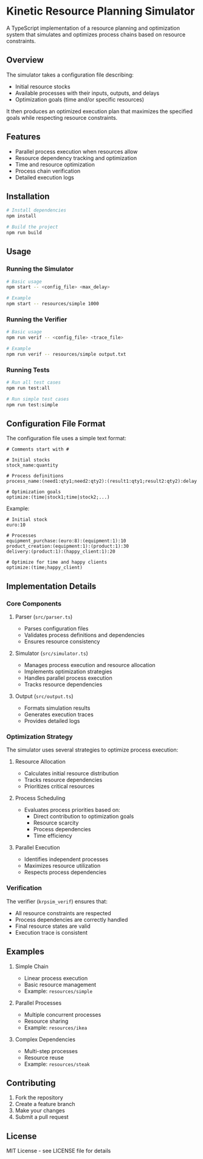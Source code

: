 # Kinetic Resource Planning Simulator

A TypeScript implementation of a resource planning and optimization system that simulates and optimizes process chains based on resource constraints.

## Overview

The simulator takes a configuration file describing:

- Initial resource stocks
- Available processes with their inputs, outputs, and delays
- Optimization goals (time and/or specific resources)

It then produces an optimized execution plan that maximizes the specified goals while respecting resource constraints.

## Features

- Parallel process execution when resources allow
- Resource dependency tracking and optimization
- Time and resource optimization
- Process chain verification
- Detailed execution logs

## Installation

```bash
# Install dependencies
npm install

# Build the project
npm run build
```

## Usage

### Running the Simulator

```bash
# Basic usage
npm start -- <config_file> <max_delay>

# Example
npm start -- resources/simple 1000
```

### Running the Verifier

```bash
# Basic usage
npm run verif -- <config_file> <trace_file>

# Example
npm run verif -- resources/simple output.txt
```

### Running Tests

```bash
# Run all test cases
npm run test:all

# Run simple test cases
npm run test:simple
```

## Configuration File Format

The configuration file uses a simple text format:

```
# Comments start with #

# Initial stocks
stock_name:quantity

# Process definitions
process_name:(need1:qty1;need2:qty2):(result1:qty1;result2:qty2):delay

# Optimization goals
optimize:(time|stock1;time|stock2;...)
```

Example:

```
# Initial stock
euro:10

# Processes
equipment_purchase:(euro:8):(equipment:1):10
product_creation:(equipment:1):(product:1):30
delivery:(product:1):(happy_client:1):20

# Optimize for time and happy clients
optimize:(time;happy_client)
```

## Implementation Details

### Core Components

1. Parser (`src/parser.ts`)

   - Parses configuration files
   - Validates process definitions and dependencies
   - Ensures resource consistency

2. Simulator (`src/simulator.ts`)

   - Manages process execution and resource allocation
   - Implements optimization strategies
   - Handles parallel process execution
   - Tracks resource dependencies

3. Output (`src/output.ts`)
   - Formats simulation results
   - Generates execution traces
   - Provides detailed logs

### Optimization Strategy

The simulator uses several strategies to optimize process execution:

1. Resource Allocation

   - Calculates initial resource distribution
   - Tracks resource dependencies
   - Prioritizes critical resources

2. Process Scheduling

   - Evaluates process priorities based on:
     - Direct contribution to optimization goals
     - Resource scarcity
     - Process dependencies
     - Time efficiency

3. Parallel Execution
   - Identifies independent processes
   - Maximizes resource utilization
   - Respects process dependencies

### Verification

The verifier (`krpsim_verif`) ensures that:

- All resource constraints are respected
- Process dependencies are correctly handled
- Final resource states are valid
- Execution trace is consistent

## Examples

1. Simple Chain

   - Linear process execution
   - Basic resource management
   - Example: `resources/simple`

2. Parallel Processes

   - Multiple concurrent processes
   - Resource sharing
   - Example: `resources/ikea`

3. Complex Dependencies
   - Multi-step processes
   - Resource reuse
   - Example: `resources/steak`

## Contributing

1. Fork the repository
2. Create a feature branch
3. Make your changes
4. Submit a pull request

## License

MIT License - see LICENSE file for details
